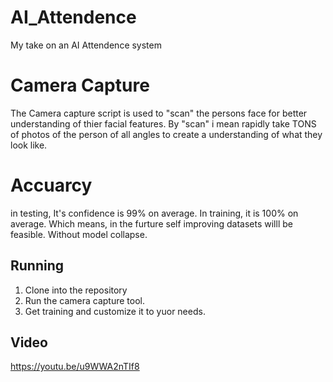 # AI_Attendence
My take on an AI Attendence system

# Camera Capture
The Camera capture script is used to "scan" the persons face for better understanding of thier facial features.
By "scan" i mean rapidly take TONS of photos of the person of all angles to create a understanding of what they look like.

# Accuarcy
in testing, It's confidence is 99% on average. In training, it is 100% on average. Which means, in the furture self improving datasets willl be feasible. Without model collapse.

## Running
1. Clone into the repository
2. Run the camera capture tool.
3. Get training and customize it to yuor needs.

## Video
https://youtu.be/u9WWA2nTIf8
